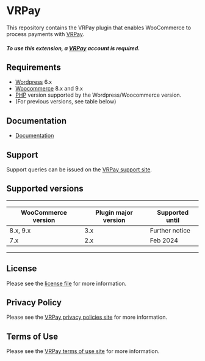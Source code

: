 

# VRPay
This repository contains the VRPay plugin that enables WooCommerce to process payments with [VRPay](https://www.vr-payment.de/).

##### To use this extension, a [VRPay](https://gateway.vr-payment.de/user/login)  account is required.

## Requirements

* [Wordpress](https://wordpress.org/) 6.x
* [Woocommerce](https://woocommerce.com/) 8.x and 9.x
* [PHP](http://php.net/) version supported by the Wordpress/Woocommerce version.
* (For previous versions, see table below)

## Documentation

* [Documentation](https://gateway.vr-payment.de/doc/woocommerce/3.3.6/docs/en/documentation.html)

## Support

Support queries can be issued on the [VRPay support site](https://www.vr-payment.de/hotline).

## Supported versions

____________________________________________________________________________
| WooCommerce version    | Plugin major version   | Supported until        |
|------------------------|------------------------|------------------------|
| 8.x, 9.x               | 3.x                    | Further notice         |
| 7.x                    | 2.x                    | Feb 2024               |
----------------------------------------------------------------------------

## License

Please see the [license file](https://github.com/vr-payment/woocommerce/blob/3.3.6/LICENSE) for more information.

## Privacy Policy

Please see the [VRPay privacy policies site](https://en.vrpayment.com/legal/privacy-policy) for more information.

## Terms of Use

Please see the [VRPay terms of use site](https://en.vrpayment.com/legal/agb) for more information.
